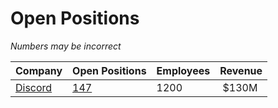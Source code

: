 # Open Positions

*Numbers may be incorrect*

| Company | Open Positions | Employees | Revenue |
|---|---|---|---|
| [Discord](https://discord.com/) | [147](https://discord.com/jobs?team=engineering) | 1200 | $130M |


